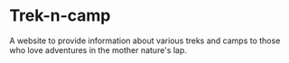 # Trek-n-camp
A website to provide information about various treks and camps to those who love adventures in the mother nature's lap.
